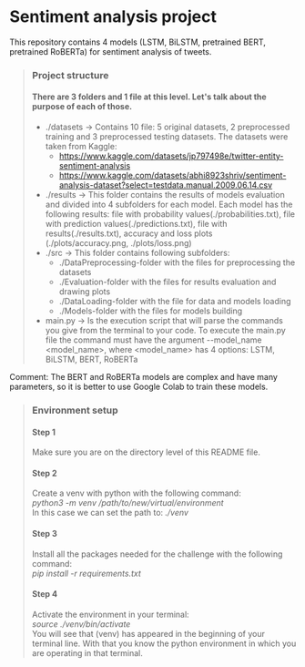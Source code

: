# Sentiment analysis project
This repository contains 4 models (LSTM, BiLSTM, pretrained BERT, pretrained RoBERTa) for sentiment analysis of tweets. 
> ### Project structure
> #### There are 3 folders and 1 file at this level. Let's talk about the purpose of each of those.
> - ./datasets -> Contains 10 file: 5 original datasets, 2 preprocessed training and 3 preprocessed testing datasets. The datasets were taken from Kaggle:
>   + https://www.kaggle.com/datasets/jp797498e/twitter-entity-sentiment-analysis 
>   + https://www.kaggle.com/datasets/abhi8923shriv/sentiment-analysis-dataset?select=testdata.manual.2009.06.14.csv
> - ./results -> This folder contains the results of models evaluation and divided into 4 subfolders for each model. Each model has the following results: file with probability values(./probabilities.txt), file with prediction values(./predictions.txt), file with results(./results.txt), accuracy and loss  plots (./plots/accuracy.png, ./plots/loss.png)
> - ./src -> This folder contains following subfolders:
>   + ./DataPreprocessing-folder with the files for preprocessing the datasets
>   + ./Evaluation-folder with the files for results evaluation and drawing plots
>   + ./DataLoading-folder with the file for data and models loading
>   + ./Models-folder with the files for models building
> - main.py -> Is the execution script that will parse the commands you give from the terminal to your code.
To execute the main.py file the command must have the argument --model_name <model_name>, where <model_name> has 4 options: LSTM, BiLSTM, BERT, RoBERTa

Comment: The BERT and RoBERTa models are complex and have many parameters, so it is better to use Google Colab to train these models. 

> ### Environment setup
> #### Step 1
> Make sure you are on the directory level of this README file.
> #### Step 2
> Create a venv with python with the following command:\
> *python3 -m venv /path/to/new/virtual/environment*\
> In this case we can set the path to: *./venv*
> #### Step 3
> Install all the packages needed for the challenge with the following command:\
> *pip install -r requirements.txt*
> #### Step 4
> Activate the environment in your terminal:\
> *source ./venv/bin/activate*\
> You will see that (venv) has appeared in the beginning of your terminal line. With that you know the python environment in which you are operating in that terminal.